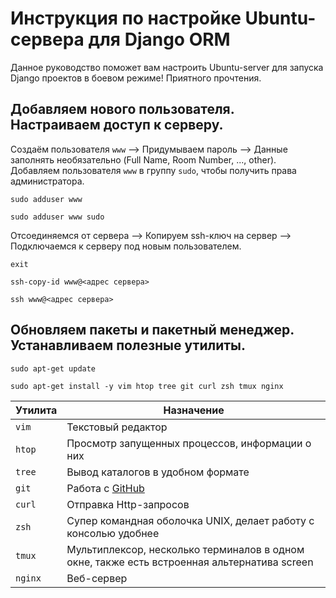 # Инструкция по настройке Ubuntu-сервера для Django ORM
Данное руководство поможет вам настроить Ubuntu-server для запуска Django проектов в боевом режиме! Приятного прочтения.

## Добавляем нового пользователя. Настраиваем доступ к серверу.
Создаём пользователя `www` --> Придумываем пароль --> Данные заполнять необязательно (Full Name, Room Number, ..., other).\
Добавляем пользователя `www` в группу `sudo`, чтобы получить права администратора.

```
sudo adduser www
```
```
sudo adduser www sudo
```


Отсоединяемся от сервера --> Копируем ssh-ключ на сервер --> Подключаемся к серверу под новым пользователем.

```
exit
```
```
ssh-copy-id www@<адрес сервера>
```
```
ssh www@<адрес сервера>
```

## Обновляем пакеты и пакетный менеджер. Устанавливаем полезные утилиты.
```
sudo apt-get update
```
```
sudo apt-get install -y vim htop tree git curl zsh tmux nginx
```


Утилита  | Назначение
------------- | -------------
`vim`  | Текстовый редактор
`htop`  | Просмотр запущенных процессов, информации о них
`tree`  | Вывод каталогов в удобном формате
`git`  | Работа с [GitHub](https://github.com/)
`curl`  | Отправка Http-запросов
`zsh`  | Супер командная оболочка UNIX, делает работу с консолью удобнее
`tmux`  | Мультиплексор, несколько терминалов в одном окне, также есть встроенная альтернатива screen
`nginx`  | Веб-сервер





